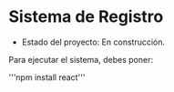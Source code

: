 <h1>Sistema de Registro</h1>

- Estado del proyecto: En construcción.

Para ejecutar el sistema, debes poner:

'''npm install react'''

